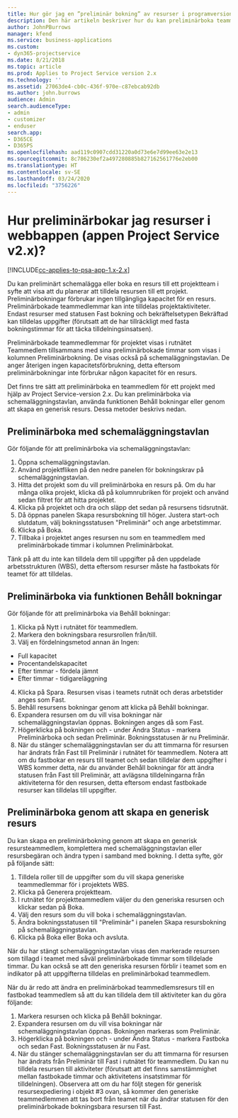 ```yaml
---
title: Hur gör jag en ”preliminär bokning” av resurser i programversion 2.x?
description: Den här artikeln beskriver hur du kan preliminärboka teammedlemmar med Project Service.
author: JohnPBurrows
manager: kfend
ms.service: business-applications
ms.custom:
- dyn365-projectservice
ms.date: 8/21/2018
ms.topic: article
ms.prod: Applies to Project Service version 2.x
ms.technology: ''
ms.assetid: 27063de4-cb0c-436f-970e-c87ebcab92db
ms.author: john.burrows
audience: Admin
search.audienceType:
- admin
- customizer
- enduser
search.app:
- D365CE
- D365PS
ms.openlocfilehash: aad119c0907cdd31220a0d73e6e7d99ee63e2e13
ms.sourcegitcommit: 8c786230ef2a497280885b827162561776e2eb00
ms.translationtype: HT
ms.contentlocale: sv-SE
ms.lasthandoff: 03/24/2020
ms.locfileid: "3756226"
---
```

# <a name="how-do-i-soft-book-resources-in-the-web-app-project-service-app-v2x"></a>Hur preliminärbokar jag resurser i webbappen (appen Project Service v2.x)?

[!INCLUDE[cc-applies-to-psa-app-1.x-2.x](../includes/cc-applies-to-psa-app-1x-2x.md)]

Du kan preliminärt schemalägga eller boka en resurs till ett projektteam i syfte att visa att du planerar att tilldela resursen till ett projekt. Preliminärbokningar förbrukar ingen tillgängliga kapacitet för en resurs. Preliminärbokade teammedlemmar kan inte tilldelas projektaktiviteter. Endast resurser med statusen Fast bokning och bekräftelsetypen Bekräftad kan tilldelas uppgifter (förutsatt att de har tillräckligt med fasta bokningstimmar för att täcka tilldelningsinsatsen).

Preliminärbokade teammedlemmar för projektet visas i rutnätet Teammedlem tillsammans med sina preliminärbokade timmar som visas i kolumnen Preliminärbokning. De visas också på schemaläggningstavlan. De anger återigen ingen kapacitetsförbrukning, detta eftersom preliminärbokningar inte förbrukar någon kapacitet för en resurs.

Det finns tre sätt att preliminärboka en teammedlem för ett projekt med hjälp av Project Service-version 2.x. Du kan preliminärboka via schemaläggningstavlan, använda funktionen Behåll bokningar eller genom att skapa en generisk resurs. Dessa metoder beskrivs nedan.

## <a name="soft-book-with-the-schedule-board"></a>Preliminärboka med schemaläggningstavlan

Gör följande för att preliminärboka via schemaläggningstavlan: 
1. Öppna schemaläggningstavlan.
2. Använd projektfliken på den nedre panelen för bokningskrav på schemaläggningstavlan.
3. Hitta det projekt som du vill preliminärboka en resurs på. Om du har många olika projekt, klicka då på kolumnrubriken för projekt och använd sedan filtret för att hitta projektet.
4. Klicka på projektet och dra och släpp det sedan på resursens tidsrutnät.
5. Då öppnas panelen Skapa resursbokning till höger. Justera start-och slutdatum, välj bokningsstatusen "Preliminär" och ange arbetstimmar. 
6. Klicka på Boka.
7. Tillbaka i projektet anges resursen nu som en teammedlem med preliminärbokade timmar i kolumnen Preliminärbokat.

Tänk på att du inte kan tilldela dem till uppgifter på den uppdelade arbetsstrukturen (WBS), detta eftersom resurser måste ha fastbokats för teamet för att tilldelas.

## <a name="soft-book-using-the-maintain-bookings-feature"></a>Preliminärboka via funktionen Behåll bokningar

Gör följande för att preliminärboka via Behåll bokningar:
1. Klicka på Nytt i rutnätet för teammedlem.
2. Markera den bokningsbara resursrollen från/till.
3. Välj en fördelningsmetod annan än Ingen:
- Full kapacitet
- Procentandelskapacitet
- Efter timmar - fördela jämnt
- Efter timmar - tidigareläggning
4. Klicka på Spara. Resursen visas i teamets rutnät och deras arbetstider anges som Fast.
5. Behåll resursens bokningar genom att klicka på Behåll bokningar.
6. Expandera resursen om du vill visa bokningar när schemaläggningstavlan öppnas. Bokningen anges då som Fast.
7. Högerklicka på bokningen och - under Ändra Status - markera Preliminärboka och sedan Preliminär. Bokningsstatusen är nu Preliminär.
8. När du stänger schemaläggningstavlan ser du att timmarna för resursen har ändrats från Fast till Preliminär i rutnätet för teammedlem.
Notera att om du fastbokar en resurs till teamet och sedan tilldelar dem uppgifter i WBS kommer detta, när du använder Behåll bokningar för att ändra statusen från Fast till Preliminär, att avlägsna tilldelningarna från aktiviteterna för den resursen, detta eftersom endast fastbokade resurser kan tilldelas till uppgifter.

## <a name="soft-book-by-creating-a-generic-resource"></a>Preliminärboka genom att skapa en generisk resurs

Du kan skapa en preliminärbokning genom att skapa en generisk resursteammedlem, komplettera med schemaläggningstavlan eller resursbegäran och ändra typen i samband med bokning.
I detta syfte, gör på följande sätt:

1. Tilldela roller till de uppgifter som du vill skapa generiske teammedlemmar för i projektets WBS.
2. Klicka på Generera projektteam.
3. I rutnätet för projektteammedlem väljer du den generiska resursen och klickar sedan på Boka.
4. Välj den resurs som du vill boka i schemaläggningstavlan.
5. Ändra bokningsstatusen till "Preliminär" i panelen Skapa resursbokning på schemaläggningstavlan.
6. Klicka på Boka eller Boka och avsluta.

När du har stängt schemaläggningstavlan visas den markerade resursen som tillagd i teamet med såväl preliminärbokade timmar som tilldelade timmar. Du kan också se att den generiska resursen förblir i teamet som en indikator på att uppgifterna tilldelas en preliminärbokad teammedlem.

När du är redo att ändra en preliminärbokad teammedlemsresurs till en fastbokad teammedlem så att du kan tilldela dem till aktiviteter kan du göra följande:

1. Markera resursen och klicka på Behåll bokningar.
2. Expandera resursen om du vill visa bokningar när schemaläggningstavlan öppnas. Bokningen markeras som Preliminär.
3. Högerklicka på bokningen och - under Ändra Status - markera Fastboka och sedan Fast. Bokningsstatusen är nu Fast.
4. När du stänger schemaläggningstavlan ser du att timmarna för resursen har ändrats från Preliminär till Fast i rutnätet för teammedlem. Du kan nu tilldela resursen till aktiviteter (förutsatt att det finns samstämmighet mellan fastbokade timmar och aktivitetens insatstimmar för tilldelningen). Observera att om du har följt stegen för generisk resursexpediering i objekt #3 ovan, så kommer den generiske teammedlemmen att tas bort från teamet när du ändrar statusen för den preliminärbokade bokningsbara resursen till Fast.
